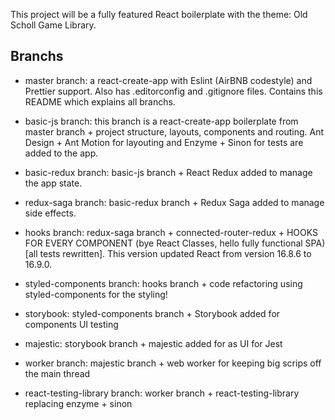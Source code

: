 This project will be a fully featured React boilerplate with the theme: Old Scholl Game Library.

## Branchs

- master branch: a react-create-app with Eslint (AirBNB codestyle) and Prettier support. Also has .editorconfig and .gitignore files. Contains this README which explains all branchs.

- basic-js branch: this branch is a react-create-app boilerplate from master branch + project structure, layouts, components and routing. Ant Design + Ant Motion for layouting and Enzyme + Sinon for tests are added to the app.

- basic-redux branch: basic-js branch + React Redux added to manage the app state.

- redux-saga branch: basic-redux branch + Redux Saga added to manage side effects.

- hooks branch: redux-saga branch + connected-router-redux + HOOKS FOR EVERY COMPONENT (bye React Classes, hello fully functional SPA) [all tests rewritten]. This version updated React from version 16.8.6 to 16.9.0.

- styled-components branch: hooks branch + code refactoring using styled-components for the styling!

- storybook: styled-components branch + Storybook added for components UI testing

- majestic: storybook branch + majestic added for as UI for Jest

- worker branch: majestic branch + web worker for keeping big scrips off the main thread

- react-testing-library branch: worker branch + react-testing-library replacing enzyme + sinon
